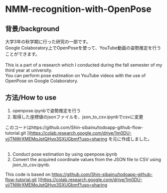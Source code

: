 # NMM-recognition-with-OpenPose

## 背景/background
大学3年の秋学期に行った研究の一部です。<br>
Google Colaboratory上でOpenPoseを使って、YouTube動画の姿勢推定を行うことができます。<br>
<br>
This is a part of a research which I conducted during the fall semester of my third year at university. <br>
You can perform pose estimation on YouTube videos with the use of OpenPose on Google Colaboratory. <br>

## 方法/How to use  
1. openpose.ipynbで姿勢推定を行う
2. 取得した座標値のjsonファイルを、json_to_csv.ipynbでcsvに変更

このコードはhttps://github.com/Shin-sibainu/todoapp-github-flow-tutorial.git ](https://colab.research.google.com/drive/1m0DU-vjjTNWrXMEMqJptQHyp3SXUGbmf?usp=sharing
を元に作成しました。<br>
<br>
  1. Conduct pose estimation by using openpose.ipynb<br>
  2. Convert the acquired coordinate values from the JSON file to CSV using json_to_csv.ipynb.<br>

This code is based on https://github.com/Shin-sibainu/todoapp-github-flow-tutorial.git ](https://colab.research.google.com/drive/1m0DU-vjjTNWrXMEMqJptQHyp3SXUGbmf?usp=sharing <br>
